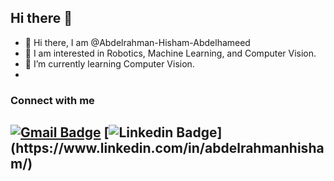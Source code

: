
<!--
**Abdelrahman-Hisham-Abdelhameed/Abdelrahman-Hisham-Abdelhameed** is a ✨ _special_ ✨ repository because its `README.md` (this file) appears on your GitHub profile.

Here are some ideas to get you started:

- 🔭 I’m currently working on ...
- 🌱 I’m currently learning ...
- 👯 I’m looking to collaborate on ...
- 🤔 I’m looking for help with ...
- 💬 Ask me about ...
- 📫 How to reach me: ...
- 😄 Pronouns: ...
- ⚡ Fun fact: ...
-->
## Hi there 👋

- 👋 Hi there, I am @Abdelrahman-Hisham-Abdelhameed
- 👀 I am interested in Robotics, Machine Learning, and Computer Vision.
- 🌱 I’m currently learning Computer Vision.
- 
### Connect with me
[![Gmail Badge](https://img.shields.io/badge/-abdelrahman.abdelhameed@ieee.org-c14438?style=flat-square&logo=Gmail&logoColor=white&link=mailto:abdelrahman.abdelhameed@ieee.org)](mailto:abdelrahman.abdelhameed@ieee.org)
[![Linkedin Badge](https://img.shields.io/badge/-AbdelrahmanAbdelgawad-blue?style=flat-square&logo=Linkedin&logoColor=white&link=[https://www.linkedin.com/in/abdelrahman-abdelgawad/](https://www.linkedin.com/in/abdelrahmanhisham/))](https://www.linkedin.com/in/abdelrahmanhisham/)
---


